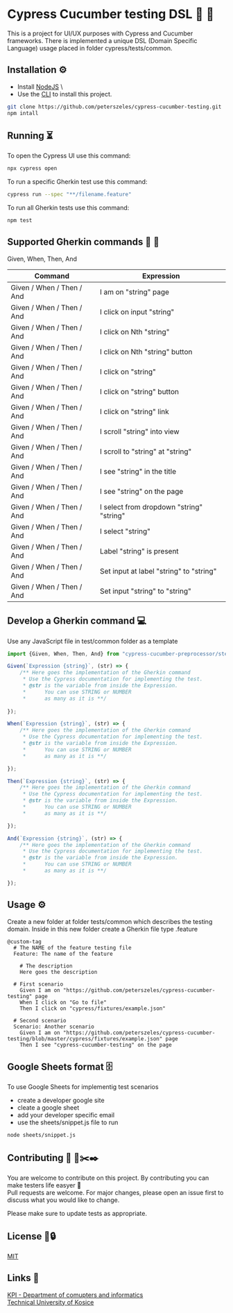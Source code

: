 # Cypress Cucumber testing DSL 🥒 🚀

This is a project for UI/UX purposes with Cypress and Cucumber frameworks.
There is implemented a unique DSL (Domain Specific Language) usage placed in folder cypress/tests/common.


## Installation ⚙️

- Install [NodeJS](https://nodejs.org/en/) \
- Use the  [CLI](https://www.w3schools.com/whatis/whatis_cli.asp) to install this project.

```bash
git clone https://github.com/peterszeles/cypress-cucumber-testing.git
npm intall
```

## Running ⏳

To open the Cypress UI use this command:
```bash
npx cypress open
```

To run a specific Gherkin test use this command:
```bash
cypress run --spec "**/filename.feature"
```

To run all Gherkin tests use this command:
```bash
npm test
```

## Supported Gherkin commands 🥒 🔦

Given, When, Then, And

| Command | Expression |
| --- | --- |
| Given / When / Then / And | I am on "string" page | 
| Given / When / Then / And | I click on input "string" | 
| Given / When / Then / And | I click on Nth "string" | 
| Given / When / Then / And | I click on Nth "string" button | 
| Given / When / Then / And | I click on "string" | 
| Given / When / Then / And | I click on "string" button | 
| Given / When / Then / And | I click on "string" link | 
| Given / When / Then / And | I scroll "string" into view | 
| Given / When / Then / And | I scroll to "string" at "string" | 
| Given / When / Then / And | I see "string" in the title | 
| Given / When / Then / And | I see "string" on the page | 
| Given / When / Then / And | I select from dropdown "string" "string" | 
| Given / When / Then / And | I select "string" | 
| Given / When / Then / And | Label "string" is present | 
| Given / When / Then / And | Set input at label "string" to "string" | 
| Given / When / Then / And | Set input "string" to "string" | 


## Develop a Gherkin command 💻
Use any JavaScript file in test/common folder as a template
```javascript
import {Given, When, Then, And} from "cypress-cucumber-preprocessor/steps";

Given(`Expression {string}`, (str) => {
    /** Here goes the implementation of the Gherkin command
     * Use the Cypress documentation for implementing the test.
     * @str is the variable from inside the Expression. 
     *      You can use STRING or NUMBER
     *      as many as it is **/ 
    
});

When(`Expression {string}`, (str) => {
    /** Here goes the implementation of the Gherkin command
     * Use the Cypress documentation for implementing the test.
     * @str is the variable from inside the Expression.
     *      You can use STRING or NUMBER
     *      as many as it is **/

});

Then(`Expression {string}`, (str) => {
    /** Here goes the implementation of the Gherkin command
     * Use the Cypress documentation for implementing the test.
     * @str is the variable from inside the Expression.
     *      You can use STRING or NUMBER
     *      as many as it is **/

});

And(`Expression {string}`, (str) => {
    /** Here goes the implementation of the Gherkin command
     * Use the Cypress documentation for implementing the test.
     * @str is the variable from inside the Expression.
     *      You can use STRING or NUMBER
     *      as many as it is **/

});


```

## Usage ⚙️
Create a new folder at folder tests/common which describes the testing domain.
Inside in this new folder create a Gherkin file type .feature
```gherkin
@custom-tag
  # The NAME of the feature testing file  
  Feature: The name of the feature

    # The description   
    Here goes the description

  # First scenario
    Given I am on "https://github.com/peterszeles/cypress-cucumber-testing" page
    When I click on "Go to file"
    Then I click on "cypress/fixtures/example.json"
    
  # Second scenario
  Scenario: Another scenario
    Given I am on "https://github.com/peterszeles/cypress-cucumber-testing/blob/master/cypress/fixtures/example.json" page
    Then I see "cypress-cucumber-testing" on the page

```

## Google Sheets format 🗄
To use Google Sheets for implementig test scenarios
- create a developer google site
- cleate a google sheet
- add your developer specific email
- use the sheets/snippet.js file to run
```bash
node sheets/snippet.js
```

## Contributing 🥒 📐✂️✒️
You are welcome to contribute on this project. By contributing you can make testers life easyer 🙂 \
Pull requests are welcome. For major changes, please open an issue first to discuss what you would like to change.

Please make sure to update tests as appropriate.

## License 🛒🔒
[MIT](https://choosealicense.com/licenses/mit/)

## Links 🔗
[KPI - Department of comupters and informatics](https://kpi.fei.tuke.sk/en) \
[Technical University of Kosice](https://www.tuke.sk/wps/portal)


